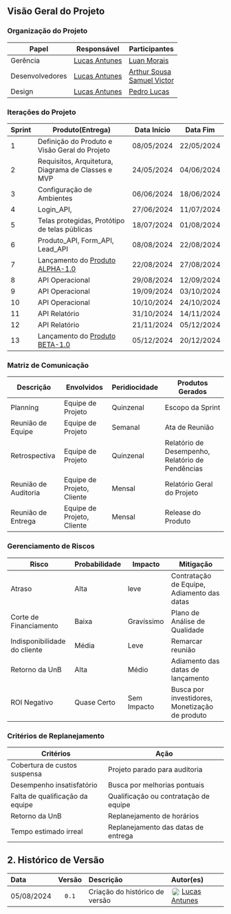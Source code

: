 ## Visão Geral do Projeto

### Organização do Projeto
| Papel           | Responsável                                        | Participantes                                                                                    |
| --------------- | -------------------------------------------------- | ------------------------------------------------------------------------------------------------ |
| Gerência        | [Lucas Antunes](https://github.com/LucasGSAntunes) | [Luan Morais](https://github.com/luanmoraisx)                                                    |
| Desenvolvedores | [Lucas Antunes](https://github.com/LucasGSAntunes) | [Arthur Sousa](https://github.com/artrsousa1) <br> [Samuel Victor](https://github.com/samuelvictorol) |
| Design          | [Lucas Antunes](https://github.com/LucasGSAntunes) | [Pedro Lucas](https://github.com/pedrucax)                                                       |

### Iterações do Projeto
| Sprint | Produto(Entrega)                                                | Data Início | Data Fim   |
| ------ | --------------------------------------------------------------- | ----------- | ---------- |
| 1      | Definição do Produto e Visão Geral do Projeto                   | 08/05/2024  | 22/05/2024 |
| 2      | Requisitos, Arquitetura, Diagrama de Classes e MVP              | 24/05/2024  | 04/06/2024 |
| 3      | Configuração de Ambientes                                       | 06/06/2024  | 18/06/2024 |
| 4      | Login_API,                                                      | 27/06/2024  | 11/07/2024 |
| 5      | Telas protegidas, Protótipo de telas públicas                   | 18/07/2024  | 01/08/2024 |
| 6      | Produto_API, Form_API, Lead_API                                 | 08/08/2024  | 22/08/2024 |
| 7      | Lançamento do [Produto ALPHA-1.0](../site_institucional/MVP.md) | 22/08/2024  | 27/08/2024 |
| 8      | API Operacional                                                 | 29/08/2024  | 12/09/2024 |
| 9      | API Operacional                                                 | 19/09/2024  | 03/10/2024 |
| 10     | API Operacional                                                 | 10/10/2024  | 24/10/2024 |
| 11     | API Relatório                                                   | 31/10/2024  | 14/11/2024 |
| 12     | API Relatório                                                   | 21/11/2024  | 05/12/2024 |
| 13     | Lançamento do [Produto BETA-1.0](../site_institucional/MVP.md)  | 05/12/2024  | 20/12/2024 |

### Matriz de Comunicação
| Descrição            | Envolvidos                 | Peridiocidade | Produtos Gerados                                 |
| -------------------- | -------------------------- | ------------- | ------------------------------------------------ |
| Planning             | Equipe de Projeto          | Quinzenal     | Escopo da Sprint                                 |
| Reunião de Equipe    | Equipe de Projeto          | Semanal       | Ata de Reunião                                   |
| Retrospectiva        | Equipe de Projeto          | Quinzenal     | Relatório de Desempenho, Relatório de Pendências |
| Reunião de Auditoria | Equipe de Projeto, Cliente | Mensal        | Relatório Geral do Projeto                       |
| Reunião de Entrega   | Equipe de Projeto, Cliente | Mensal        | Release do Produto                               |

### Gerenciamento de Riscos
| Risco                        | Probabilidade | Impacto     | Mitigação                                  |
| ---------------------------- | ------------- | ----------- | ------------------------------------------ |
| Atraso                       | Alta          | leve        | Contratação de Equipe, Adiamento das datas |
| Corte de Financiamento       | Baixa         | Gravíssimo  | Plano de Análise de Qualidade              |
| Indisponibilidade do cliente | Média         | Leve        | Remarcar reunião                           |
| Retorno da UnB               | Alta          | Médio       | Adiamento das datas de lançamento          |
| ROI Negativo                 | Quase Certo   | Sem Impacto | Busca por investidores, Monetização de produto |


### Critérios de Replanejamento
| Critérios                       | Ação                                            |
| ------------------------------- | ---------------------------------------------------- |
| Cobertura de custos suspensa    | Projeto parado para auditoria                        |
| Desempenho insatisfatório       | Busca por melhorias pontuais                         |
| Falta de qualificação da equipe | Qualificação ou contratação de equipe |
| Retorno da UnB                  | Replanejamento de horários                           |
| Tempo estimado irreal           | Replanejamento das datas de entrega |

## 2. Histórico de Versão 
| Data       | Versão | Descrição                      | Autor(es)                                                                                                                                                                       |
| :--------- | :----: | :----------------------------- | :------------------------------------------------------------------------------------------------------------------------------------------------------------------------------ |
| 05/08/2024 | `0.1`  | Criação do histórico de versão | <img src="https://github.com/LucasGSAntunes.png" width="20" height="20" style="border-radius: 50%; vertical-align: middle;"> [Lucas Antunes](https://github.com/LucasGSAntunes) |
